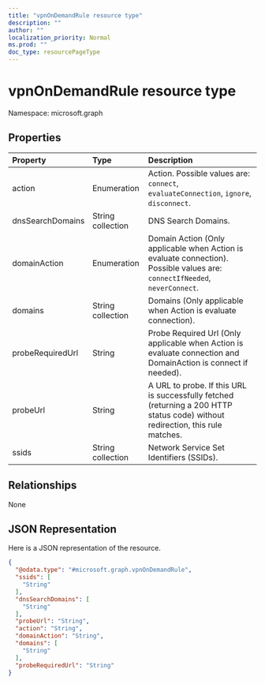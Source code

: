 ```yaml
---
title: "vpnOnDemandRule resource type"
description: ""
author: ""
localization_priority: Normal
ms.prod: ""
doc_type: resourcePageType
---
```


# vpnOnDemandRule resource type


Namespace: microsoft.graph



## Properties
|Property|Type|Description|
|:---|:---|:---|
|action|Enumeration|Action. Possible values are: `connect`, `evaluateConnection`, `ignore`, `disconnect`.|
|dnsSearchDomains|String collection|DNS Search Domains.|
|domainAction|Enumeration|Domain Action (Only applicable when Action is evaluate connection). Possible values are: `connectIfNeeded`, `neverConnect`.|
|domains|String collection|Domains (Only applicable when Action is evaluate connection).|
|probeRequiredUrl|String|Probe Required Url (Only applicable when Action is evaluate connection and DomainAction is connect if needed).|
|probeUrl|String|A URL to probe. If this URL is successfully fetched (returning a 200 HTTP status code) without redirection, this rule matches.|
|ssids|String collection|Network Service Set Identifiers (SSIDs).|

## Relationships
None

## JSON Representation
Here is a JSON representation of the resource.
<!-- {
  "blockType": "resource",
  "@odata.type": "microsoft.graph.vpnOnDemandRule"
}
-->
``` json
{
  "@odata.type": "#microsoft.graph.vpnOnDemandRule",
  "ssids": [
    "String"
  ],
  "dnsSearchDomains": [
    "String"
  ],
  "probeUrl": "String",
  "action": "String",
  "domainAction": "String",
  "domains": [
    "String"
  ],
  "probeRequiredUrl": "String"
}
```

